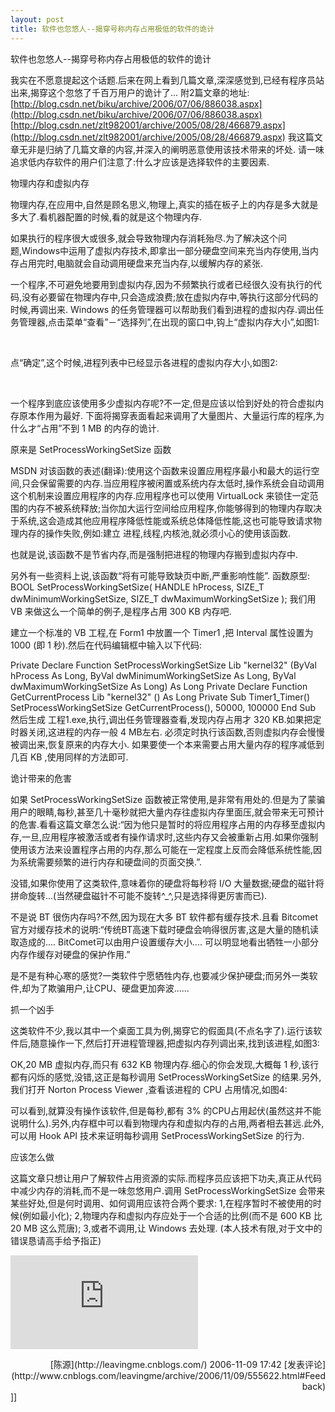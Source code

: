 ```yaml
---
layout: post
title: 软件也忽悠人--揭穿号称内存占用极低的软件的诡计
---
```

软件也忽悠人--揭穿号称内存占用极低的软件的诡计 

我实在不愿意提起这个话题.后来在网上看到几篇文章,深深感觉到,已经有程序员站出来,揭穿这个忽悠了千百万用户的诡计了...
附2篇文章的地址:
[http://blog.csdn.net/biku/archive/2006/07/06/886038.aspx](http://blog.csdn.net/biku/archive/2006/07/06/886038.aspx)
[http://blog.csdn.net/zlt982001/archive/2005/08/28/466879.aspx](http://blog.csdn.net/zlt982001/archive/2005/08/28/466879.aspx)
我这篇文章无非是归纳了几篇文章的内容,并深入的阐明恶意使用该技术带来的坏处.
请一味追求低内存软件的用户们注意了:什么才应该是选择软件的主要因素.

物理内存和虚拟内存

物理内存,在应用中,自然是顾名思义,物理上,真实的插在板子上的内存是多大就是多大了.看机器配置的时候,看的就是这个物理内存.

如果执行的程序很大或很多,就会导致物理内存消耗殆尽.为了解决这个问题,Windows中运用了虚拟内存技术,即拿出一部分硬盘空间来充当内存使用,当内存占用完时,电脑就会自动调用硬盘来充当内存,以缓解内存的紧张.

一个程序,不可避免地要用到虚拟内存,因为不频繁执行或者已经很久没有执行的代码,没有必要留在物理内存中,只会造成浪费;放在虚拟内存中,等执行这部分代码的时候,再调出来.
Windows 的任务管理器可以帮助我们看到进程的虚拟内存.调出任务管理器,点击菜单“查看”－“选择列”,在出现的窗口中,钩上“虚拟内存大小”,如图1:

&nbsp;

点“确定”,这个时候,进程列表中已经显示各进程的虚拟内存大小,如图2:

&nbsp;

一个程序到底应该使用多少虚拟内存呢?不一定,但是应该以恰到好处的符合虚拟内存原本作用为最好.
下面将揭穿表面看起来调用了大量图片、大量运行库的程序,为什么才“占用”不到 1 MB 的内存的诡计.

原来是 SetProcessWorkingSetSize 函数

MSDN 对该函数的表述(翻译):使用这个函数来设置应用程序最小和最大的运行空间,只会保留需要的内存.当应用程序被闲置或系统内存太低时,操作系统会自动调用这个机制来设置应用程序的内存.应用程序也可以使用 VirtualLock 来锁住一定范围的内存不被系统释放;当你加大运行空间给应用程序,你能够得到的物理内存取决于系统,这会造成其他应用程序降低性能或系统总体降低性能,这也可能导致请求物理内存的操作失败,例如:建立 进程,线程,内核池,就必须小心的使用该函数.

也就是说,该函数不是节省内存,而是强制把进程的物理内存搬到虚拟内存中.

另外有一些资料上说,该函数“将有可能导致缺页中断,严重影响性能”.
函数原型:
BOOL SetProcessWorkingSetSize(
HANDLE hProcess,
SIZE_T dwMinimumWorkingSetSize,
SIZE_T dwMaximumWorkingSetSize
);
我们用 VB 来做这么一个简单的例子,是程序占用 300 KB 内存吧.

建立一个标准的 VB 工程,在 Form1 中放置一个 Timer1 ,把 Interval 属性设置为 1000 (即 1 秒).然后在代码编辑框中输入以下代码:

Private Declare Function SetProcessWorkingSetSize Lib "kernel32" (ByVal hProcess As Long, ByVal dwMinimumWorkingSetSize As Long, ByVal dwMaximumWorkingSetSize As Long) As Long
Private Declare Function GetCurrentProcess Lib "kernel32" () As Long
Private Sub Timer1_Timer()
SetProcessWorkingSetSize GetCurrentProcess(), 50000, 100000
End Sub
然后生成 工程1.exe,执行,调出任务管理器查看,发现内存占用才 320 KB.如果把定时器关闭,这进程的内存一般 4 MB左右.
必须定时执行该函数,否则虚拟内存会慢慢被调出来,恢复原来的内存大小.
如果要使一个本来需要占用大量内存的程序减低到几百 KB ,使用同样的方法即可.

诡计带来的危害

如果 SetProcessWorkingSetSize 函数被正常使用,是非常有用处的.但是为了蒙骗用户的眼睛,每秒,甚至几十毫秒就把大量内存往虚拟内存里面压,就会带来无可预计的危害.看看这篇文章怎么说:“因为他只是暂时的将应用程序占用的内存移至虚拟内存,一旦,应用程序被激活或者有操作请求时,这些内存又会被重新占用.如果你强制使用该方法来设置程序占用的内存,那么可能在一定程度上反而会降低系统性能,因为系统需要频繁的进行内存和硬盘间的页面交换.”.

没错,如果你使用了这类软件,意味着你的硬盘将每秒将 I/O 大量数据;硬盘的磁针将拼命旋转...(当然硬盘磁针不可能不旋转^_^,只是选择得更厉害而已).

不是说 BT 很伤内存吗?不然,因为现在大多 BT 软件都有缓存技术.且看 Bitcomet 官方对缓存技术的说明:“传统BT高速下载时硬盘会响得很厉害,这是大量的随机读取造成的.... BitComet可以由用户设置缓存大小.... 可以明显地看出牺牲一小部分内存作缓存对硬盘的保护作用.”

是不是有种心寒的感觉?一类软件宁愿牺牲内存,也要减少保护硬盘;而另外一类软件,却为了欺骗用户,让CPU、硬盘更加奔波......

抓一个凶手

这类软件不少,我以其中一个桌面工具为例,揭穿它的假面具(不点名字了).运行该软件后,随意操作一下,然后打开进程管理器,把虚拟内存列调出来,找到该进程,如图3:

OK,20 MB 虚拟内存,而只有 632 KB 物理内存.细心的你会发现,大概每 1 秒,该行都有闪烁的感觉,没错,这正是每秒调用 SetProcessWorkingSetSize 的结果.另外,我们打开 Norton Process Viewer ,查看该进程的 CPU 占用情况,如图4:

可以看到,就算没有操作该软件,但是每秒,都有 3% 的CPU占用起伏(虽然这并不能说明什么).另外,内存框中可以看到物理内存和虚拟内存的占用,两者相去甚远.此外,可以用 Hook API 技术来证明每秒调用 SetProcessWorkingSetSize 的行为.

应该怎么做

这篇文章只想让用户了解软件占用资源的实际.而程序员应该把下功夫,真正从代码中减少内存的消耗,而不是一味忽悠用户.调用 SetProcessWorkingSetSize 会带来某些好处,但是何时调用、如何调用应该符合两个要求:
1,在程序暂时不被使用的时候(例如最小化);
2,物理内存和虚拟内存应处于一个合适的比例(而不是 600 KB 比 20 MB 这么荒唐);
3,或者不调用,让 Windows 去处理.
(本人技术有限,对于文中的错误恳请高手给予指正)&nbsp; 
&nbsp;

![](http://www.cnblogs.com/leavingme/aggbug/555622.html)

<div align="right">[陈源](http://leavingme.cnblogs.com/) 2006-11-09 17:42 [发表评论](http://www.cnblogs.com/leavingme/archive/2006/11/09/555622.html#Feedback)</div>]]